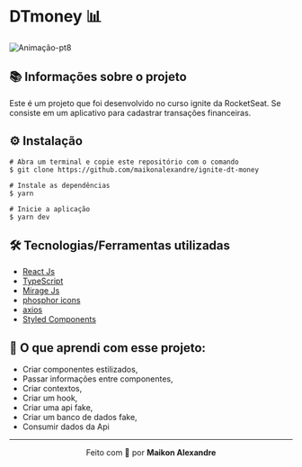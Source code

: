 # DTmoney  :bar_chart:
![Animação-pt8](https://user-images.githubusercontent.com/86725282/173162066-1cfac684-cb36-431c-8725-c03b18a0a879.gif)

## 📚 Informações sobre o projeto
Este é um projeto que foi desenvolvido no curso ignite da RocketSeat. Se consiste em um aplicativo para cadastrar transações financeiras.



## ⚙️ Instalação
```
# Abra um terminal e copie este repositório com o comando
$ git clone https://github.com/maikonalexandre/ignite-dt-money
```
```
# Instale as dependências
$ yarn

# Inicie a aplicação
$ yarn dev
```

## 🛠️ Tecnologias/Ferramentas utilizadas

* [React Js]()
* [TypeScript](https://www.typescriptlang.org/)
* [Mirage Js]()
* [phosphor icons](https://www.npmjs.com/package/react-google-login](https://phosphoricons.com/))
* [axios](https://axios-http.com/ptbr/docs/intro)
* [Styled Components]()

## :green_book: O que aprendi com esse projeto:
* Criar componentes estilizados,
* Passar informações entre componentes,
* Criar contextos,
* Criar um hook,
* Criar uma api fake,
* Criar um banco de dados fake,
* Consumir dados da Api

<hr>
<p align="center">Feito com 💙 por <strong>Maikon Alexandre</strong></p>


